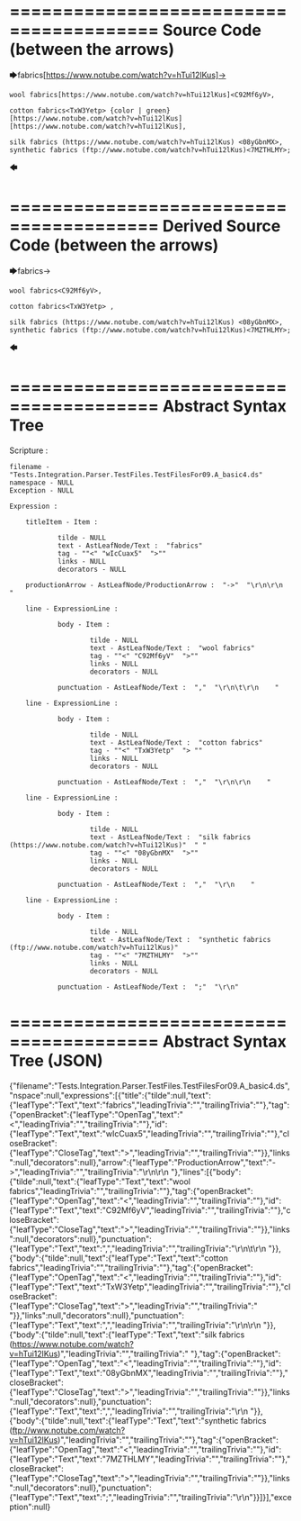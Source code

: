 ========================================
Source Code (between the arrows)
========================================

🡆fabrics<wIcCuax5>[https://www.notube.com/watch?v=hTui12lKus]->

    wool fabrics[https://www.notube.com/watch?v=hTui12lKus]<C92Mf6yV>,
	
    cotton fabrics<TxW3Yetp> {color | green}
	[https://www.notube.com/watch?v=hTui12lKus]
	[https://www.notube.com/watch?v=hTui12lKus],

    silk fabrics (https://www.notube.com/watch?v=hTui12lKus) <08yGbnMX>,
    synthetic fabrics (ftp://www.notube.com/watch?v=hTui12lKus)<7MZTHLMY>;
🡄

========================================
Derived Source Code (between the arrows)
========================================

🡆fabrics<wIcCuax5>->

    wool fabrics<C92Mf6yV>,
	
    cotton fabrics<TxW3Yetp> ,

    silk fabrics (https://www.notube.com/watch?v=hTui12lKus) <08yGbnMX>,
    synthetic fabrics (ftp://www.notube.com/watch?v=hTui12lKus)<7MZTHLMY>;
🡄

========================================
Abstract Syntax Tree
========================================

Scripture : 

    filename - "Tests.Integration.Parser.TestFiles.TestFilesFor09.A_basic4.ds"
    namespace - NULL
    Exception - NULL

    Expression : 
    
        titleItem - Item : 
            
                tilde - NULL
                text - AstLeafNode/Text :  "fabrics" 
                tag - ""<" "wIcCuax5"  ">""
                links - NULL
                decorators - NULL
            
        productionArrow - AstLeafNode/ProductionArrow :  "->"  "\r\n\r\n    "
    
        line - ExpressionLine : 
            
                body - Item : 
                    
                        tilde - NULL
                        text - AstLeafNode/Text :  "wool fabrics" 
                        tag - ""<" "C92Mf6yV"  ">""
                        links - NULL
                        decorators - NULL
                    
                punctuation - AstLeafNode/Text :  ","  "\r\n\t\r\n    "
            
        line - ExpressionLine : 
            
                body - Item : 
                    
                        tilde - NULL
                        text - AstLeafNode/Text :  "cotton fabrics" 
                        tag - ""<" "TxW3Yetp"  "> ""
                        links - NULL
                        decorators - NULL
                    
                punctuation - AstLeafNode/Text :  ","  "\r\n\r\n    "
            
        line - ExpressionLine : 
            
                body - Item : 
                    
                        tilde - NULL
                        text - AstLeafNode/Text :  "silk fabrics (https://www.notube.com/watch?v=hTui12lKus)"  " "
                        tag - ""<" "08yGbnMX"  ">""
                        links - NULL
                        decorators - NULL
                    
                punctuation - AstLeafNode/Text :  ","  "\r\n    "
            
        line - ExpressionLine : 
            
                body - Item : 
                    
                        tilde - NULL
                        text - AstLeafNode/Text :  "synthetic fabrics (ftp://www.notube.com/watch?v=hTui12lKus)" 
                        tag - ""<" "7MZTHLMY"  ">""
                        links - NULL
                        decorators - NULL
                    
                punctuation - AstLeafNode/Text :  ";"  "\r\n"
            
    
========================================
Abstract Syntax Tree (JSON)
========================================

{"filename":"Tests.Integration.Parser.TestFiles.TestFilesFor09.A_basic4.ds","nspace":null,"expressions":[{"title":{"tilde":null,"text":{"leafType":"Text","text":"fabrics","leadingTrivia":"","trailingTrivia":""},"tag":{"openBracket":{"leafType":"OpenTag","text":"<","leadingTrivia":"","trailingTrivia":""},"id":{"leafType":"Text","text":"wIcCuax5","leadingTrivia":"","trailingTrivia":""},"closeBracket":{"leafType":"CloseTag","text":">","leadingTrivia":"","trailingTrivia":""}},"links":null,"decorators":null},"arrow":{"leafType":"ProductionArrow","text":"->","leadingTrivia":"","trailingTrivia":"\r\n\r\n    "},"lines":[{"body":{"tilde":null,"text":{"leafType":"Text","text":"wool fabrics","leadingTrivia":"","trailingTrivia":""},"tag":{"openBracket":{"leafType":"OpenTag","text":"<","leadingTrivia":"","trailingTrivia":""},"id":{"leafType":"Text","text":"C92Mf6yV","leadingTrivia":"","trailingTrivia":""},"closeBracket":{"leafType":"CloseTag","text":">","leadingTrivia":"","trailingTrivia":""}},"links":null,"decorators":null},"punctuation":{"leafType":"Text","text":",","leadingTrivia":"","trailingTrivia":"\r\n\t\r\n    "}},{"body":{"tilde":null,"text":{"leafType":"Text","text":"cotton fabrics","leadingTrivia":"","trailingTrivia":""},"tag":{"openBracket":{"leafType":"OpenTag","text":"<","leadingTrivia":"","trailingTrivia":""},"id":{"leafType":"Text","text":"TxW3Yetp","leadingTrivia":"","trailingTrivia":""},"closeBracket":{"leafType":"CloseTag","text":">","leadingTrivia":"","trailingTrivia":" "}},"links":null,"decorators":null},"punctuation":{"leafType":"Text","text":",","leadingTrivia":"","trailingTrivia":"\r\n\r\n    "}},{"body":{"tilde":null,"text":{"leafType":"Text","text":"silk fabrics (https://www.notube.com/watch?v=hTui12lKus)","leadingTrivia":"","trailingTrivia":" "},"tag":{"openBracket":{"leafType":"OpenTag","text":"<","leadingTrivia":"","trailingTrivia":""},"id":{"leafType":"Text","text":"08yGbnMX","leadingTrivia":"","trailingTrivia":""},"closeBracket":{"leafType":"CloseTag","text":">","leadingTrivia":"","trailingTrivia":""}},"links":null,"decorators":null},"punctuation":{"leafType":"Text","text":",","leadingTrivia":"","trailingTrivia":"\r\n    "}},{"body":{"tilde":null,"text":{"leafType":"Text","text":"synthetic fabrics (ftp://www.notube.com/watch?v=hTui12lKus)","leadingTrivia":"","trailingTrivia":""},"tag":{"openBracket":{"leafType":"OpenTag","text":"<","leadingTrivia":"","trailingTrivia":""},"id":{"leafType":"Text","text":"7MZTHLMY","leadingTrivia":"","trailingTrivia":""},"closeBracket":{"leafType":"CloseTag","text":">","leadingTrivia":"","trailingTrivia":""}},"links":null,"decorators":null},"punctuation":{"leafType":"Text","text":";","leadingTrivia":"","trailingTrivia":"\r\n"}}]}],"exception":null}